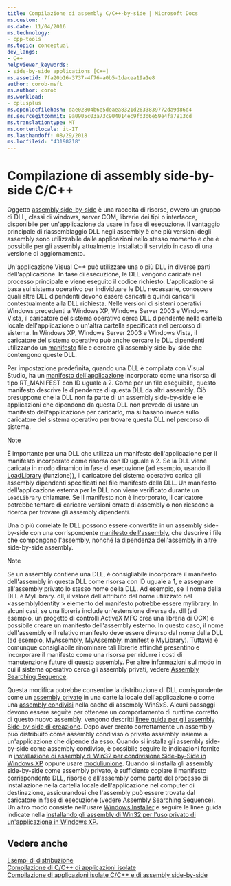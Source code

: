 ```yaml
---
title: Compilazione di assembly C/C++-by-side | Microsoft Docs
ms.custom: ''
ms.date: 11/04/2016
ms.technology:
- cpp-tools
ms.topic: conceptual
dev_langs:
- C++
helpviewer_keywords:
- side-by-side applications [C++]
ms.assetid: 7fa20b16-3737-4f76-a0b5-1dacea19a1e8
author: corob-msft
ms.author: corob
ms.workload:
- cplusplus
ms.openlocfilehash: dae02804b6e5deaea8321d2633839772da9d86d4
ms.sourcegitcommit: 9a0905c03a73c904014ec9fd3d6e59e4fa7813cd
ms.translationtype: MT
ms.contentlocale: it-IT
ms.lasthandoff: 08/29/2018
ms.locfileid: "43198218"
---
```

# <a name="building-cc-side-by-side-assemblies"></a>Compilazione di assembly side-by-side C/C++
Oggetto [assembly side-by-side](/windows/desktop/SbsCs/about-side-by-side-assemblies-) è una raccolta di risorse, ovvero un gruppo di DLL, classi di windows, server COM, librerie dei tipi o interfacce, disponibile per un'applicazione da usare in fase di esecuzione. Il vantaggio principale di riassemblaggio DLL negli assembly è che più versioni degli assembly sono utilizzabile dalle applicazioni nello stesso momento e che è possibile per gli assembly attualmente installato il servizio in caso di una versione di aggiornamento.  
  
 Un'applicazione Visual C++ può utilizzare una o più DLL in diverse parti dell'applicazione. In fase di esecuzione, le DLL vengono caricate nel processo principale e viene eseguito il codice richiesto. L'applicazione si basa sul sistema operativo per individuare le DLL necessarie, conoscere quali altre DLL dipendenti devono essere caricati e quindi caricarli contestualmente alla DLL richiesta. Nelle versioni di sistemi operativi Windows precedenti a Windows XP, Windows Server 2003 e Windows Vista, il caricatore del sistema operativo cerca DLL dipendente nella cartella locale dell'applicazione o un'altra cartella specificata nel percorso di sistema. In Windows XP, Windows Server 2003 e Windows Vista, il caricatore del sistema operativo può anche cercare le DLL dipendenti utilizzando un [manifesto](https://msdn.microsoft.com/library/windows/desktop/aa375365) file e cercare gli assembly side-by-side che contengono queste DLL.  
  
 Per impostazione predefinita, quando una DLL è compilata con Visual Studio, ha un [manifesto dell'applicazione](/windows/desktop/SbsCs/application-manifests) incorporato come una risorsa di tipo RT_MANIFEST con ID uguale a 2. Come per un file eseguibile, questo manifesto descrive le dipendenze di questa DLL da altri assembly. Ciò presuppone che la DLL non fa parte di un assembly side-by-side e le applicazioni che dipendono da questa DLL non prevede di usare un manifesto dell'applicazione per caricarlo, ma si basano invece sullo caricatore del sistema operativo per trovare questa DLL nel percorso di sistema.  
  
> [!NOTE]
>  È importante per una DLL che utilizza un manifesto dell'applicazione per il manifesto incorporato come risorsa con ID uguale a 2. Se la DLL viene caricata in modo dinamico in fase di esecuzione (ad esempio, usando il [LoadLibrary](https://msdn.microsoft.com/library/windows/desktop/ms684175) (funzione)), il caricatore del sistema operativo carica gli assembly dipendenti specificati nel file manifesto della DLL. Un manifesto dell'applicazione esterna per le DLL non viene verificato durante un `LoadLibrary` chiamare. Se il manifesto non è incorporato, il caricatore potrebbe tentare di caricare versioni errate di assembly o non riescono a ricerca per trovare gli assembly dipendenti.  
  
 Una o più correlate le DLL possono essere convertite in un assembly side-by-side con una corrispondente [manifesto dell'assembly](/windows/desktop/SbsCs/assembly-manifests), che descrive i file che compongono l'assembly, nonché la dipendenza dell'assembly in altre side-by-side assembly.  
  
> [!NOTE]
>  Se un assembly contiene una DLL, è consigliabile incorporare il manifesto dell'assembly in questa DLL come risorsa con ID uguale a 1, e assegnare all'assembly privato lo stesso nome della DLL. Ad esempio, se il nome della DLL è MyLibrary. dll, il valore dell'attributo del nome utilizzato nel \<assemblyIdentity > elemento del manifesto potrebbe essere mylibrary. In alcuni casi, se una libreria include un'estensione diversa da. dll (ad esempio, un progetto di controlli ActiveX MFC crea una libreria di OCX) è possibile creare un manifesto dell'assembly esterno. In questo caso, il nome dell'assembly e il relativo manifesto deve essere diverso dal nome della DLL (ad esempio, MyAssembly, MyAssembly. manifest e MyLibrary). Tuttavia è comunque consigliabile rinominare tali librerie affinché presentino e incorporare il manifesto come una risorsa per ridurre i costi di manutenzione future di questo assembly. Per altre informazioni sul modo in cui il sistema operativo cerca gli assembly privati, vedere [Assembly Searching Sequence](/windows/desktop/SbsCs/assembly-searching-sequence).  
  
 Questa modifica potrebbe consentire la distribuzione di DLL corrispondente come un [assembly privato](/windows/desktop/Msi/private-assemblies) in una cartella locale dell'applicazione o come una [assembly condivisi](/windows/desktop/Msi/shared-assemblies) nella cache di assembly WinSxS. Alcuni passaggi devono essere seguite per ottenere un comportamento di runtime corretto di questo nuovo assembly. vengono descritti [linee guida per gli assembly Side-by-side di creazione](/windows/desktop/SbsCs/guidelines-for-creating-side-by-side-assemblies). Dopo aver creato correttamente un assembly può distribuito come assembly condiviso o privato assembly insieme a un'applicazione che dipende da esso. Quando si installa gli assembly side-by-side come assembly condiviso, è possibile seguire le indicazioni fornite in [installazione di assembly di Win32 per condivisione Side-by-Side in Windows XP](/windows/desktop/Msi/installing-win32-assemblies-for-side-by-side-sharing-on-windows-xp) oppure usare [moduliunione](https://msdn.microsoft.com/library/windows/desktop/aa369820). Quando si installa gli assembly side-by-side come assembly privato, è sufficiente copiare il manifesto corrispondente DLL, risorse e all'assembly come parte del processo di installazione nella cartella locale dell'applicazione nel computer di destinazione, assicurandosi che l'assembly può essere trovata dal caricatore in fase di esecuzione (vedere [Assembly Searching Sequence](/windows/desktop/SbsCs/assembly-searching-sequence)). Un altro modo consiste nell'usare [Windows Installer](/windows/desktop/Msi/windows-installer-portal) e seguire le linee guida indicate nella [installando gli assembly di Win32 per l'uso privato di un'applicazione in Windows XP](/windows/desktop/Msi/installing-win32-assemblies-for-the-private-use-of-an-application-on-windows-xp).  
  
## <a name="see-also"></a>Vedere anche  
 [Esempi di distribuzione](../ide/deployment-examples.md)   
 [Compilazione di C/C++ di applicazioni isolate](../build/building-c-cpp-isolated-applications.md)   
 [Compilazione di applicazioni isolate C/C++ e di assembly side-by-side](../build/building-c-cpp-isolated-applications-and-side-by-side-assemblies.md)